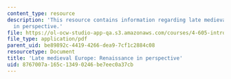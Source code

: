 ```yaml
---
content_type: resource
description: 'This resource contains information regarding late medieval europe: renaissance
  in perspective.'
file: https://ol-ocw-studio-app-qa.s3.amazonaws.com/courses/4-605-introduction-to-the-history-and-theory-of-architecture-spring-2012/8767007a165c13490246be7eec0a37cb_MIT4_605S12_lec22.pdf
file_type: application/pdf
parent_uid: be89892c-4419-4266-dea9-7cf1c2884c08
resourcetype: Document
title: 'Late medieval Europe: Renaissance in perspective'
uid: 8767007a-165c-1349-0246-be7eec0a37cb
---
```


